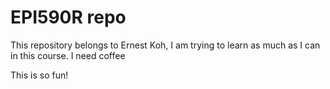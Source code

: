 # EPI590R repo

This repository belongs to Ernest Koh, I am trying to learn as much as I can in this course. I need coffee

This is so fun!
